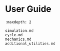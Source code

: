 # User Guide

```{toctree}
:maxdepth: 2

simulation.md
cycle.md
mechanics.md
additional_utilities.md
```